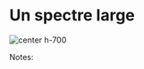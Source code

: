 <!-- .slide: class="with-code-bg-dark" -->

# Un spectre large

![](./assets/images/types-handicap.jpeg 'center h-700')

Notes:
